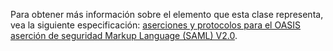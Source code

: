 Para obtener más información sobre el elemento que esta clase representa, vea la siguiente especificación: [aserciones y protocolos para el OASIS aserción de seguridad Markup Language (SAML) V2.0](http://docs.oasis-open.org/security/saml/v2.0/saml-core-2.0-os.pdf).
